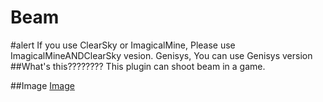 # Beam

#alert
If you use ClearSky or ImagicalMine, Please use ImagicalMineANDClearSky vesion.
Genisys, You can use Genisys version
##What's this????????
This plugin can shoot beam in a game.

##Image
<a href="http://mgn.pe.hu/Image/beam.html">Image</a>
